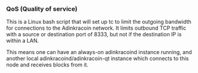 ### QoS (Quality of service) ###

This is a Linux bash script that will set up tc to limit the outgoing bandwidth for connections to the Adinkracoin network. It limits outbound TCP traffic with a source or destination port of 8333, but not if the destination IP is within a LAN.

This means one can have an always-on adinkracoind instance running, and another local adinkracoind/adinkracoin-qt instance which connects to this node and receives blocks from it.
